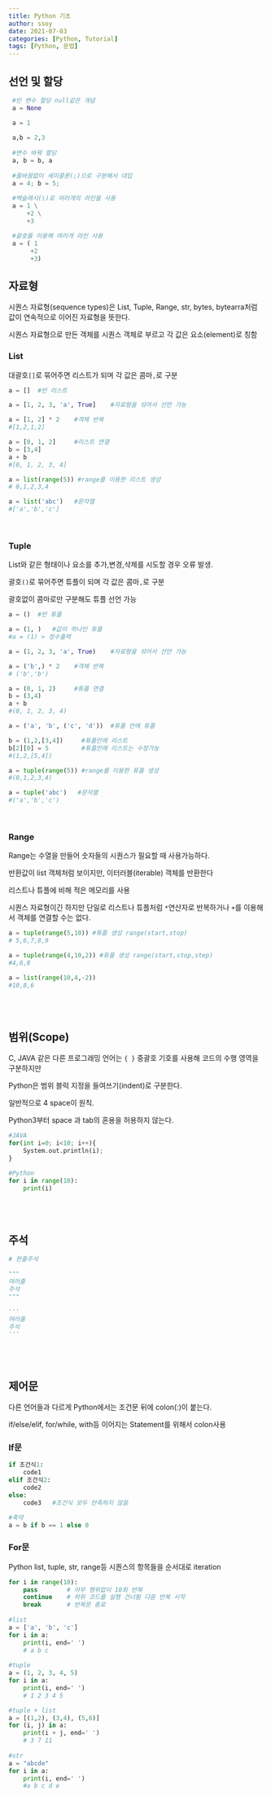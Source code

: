 ```yaml
---
title: Python 기초
author: ssoy
date: 2021-07-03
categories: [Python, Tutorial]
tags: [Python, 문법]
---
```




## 선언 및 할당

```python
 #빈 변수 할당 null같은 개념
 a = None

 a = 1
 
 a,b = 2,3
 
 #변수 바꿔 할당
 a, b = b, a
 
 #줄바꿈없이 세미콜론(;)으로 구분해서 대입
 a = 4; b = 5;
 
 #백슬래시(\)로 여러개의 라인을 사용
 a = 1 \
     +2 \
     +3

 #괄호를 이용해 여러개 라인 사용
 a = ( 1
      +2
      +3)
```
## 자료형
시퀀스 자료형(sequence types)은 List, Tuple, Range, str, bytes, bytearra처럼 값이 연속적으로 이어진 자료형을 뜻한다.

시퀀스 자료형으로 만든 객체를 시퀀스 객체로 부르고 각 값은 요소(element)로 칭함
### List
대괄호`[]`로 묶어주면 리스트가 되며 각 값은 콤마`,`로 구분
```python
a = []  #빈 리스트

a = [1, 2, 3, 'a', True]    #자료형을 섞어서 선언 가능

a = [1, 2] * 2    #객체 반복
#[1,2,1,2]

a = [0, 1, 2]     #리스트 연결
b = [3,4]
a + b
#[0, 1, 2, 3, 4]

a = list(range(5)) #range를 이용한 리스트 생성
# 0,1,2,3,4

a = list('abc')   #문자열
#['a','b','c']


```
<br>

### Tuple
List와 같은 형태이나 요소를 추가,변경,삭제를 시도할 경우 오류 발생.

괄호`()`로 묶어주면 튜플이 되며 각 값은 콤마`,`로 구분

괄호없이 콤마로만 구분해도 튜플 선언 가능
```python
a = ()  #빈 튜플

a = (1, )   #값이 하나인 튜플
#a = (1) > 정수출력

a = (1, 2, 3, 'a', True)    #자료형을 섞어서 선언 가능

a = ('b',) * 2    #객체 반복
# ('b','b')

a = (0, 1, 2)     #튜플 연결
b = (3,4)
a + b
#(0, 1, 2, 3, 4)

a = ('a', 'b', ('c', 'd'))  #튜플 안에 튜플

b = (1,2,[3,4])     #튜플안에 리스트
b[2][0] = 5         #튜플안에 리스트는 수정가능
#(1,2,[5,4])

a = tuple(range(5)) #range를 이용한 튜플 생성
#(0,1,2,3,4)

a = tuple('abc')   #문자열
#('a','b','c')


```
<br>

### Range
Range는 수열을 만들어 숫자들의 시퀀스가 필요할 때 사용가능하다.

반환값이 list 객체처럼 보이지만, 이터러블(iterable) 객체를 반환한다

리스트나 튜플에 비해 적은 메모리를 사용

시퀀스 자료형이긴 하지만 단일로 리스트나 튜플처럼 `*`연산자로 반복하거나 `+`를 이용해서 객체를 연결할 수는 없다.
```python
a = tuple(range(5,10)) #튜플 생성 range(start,stop)
# 5,6,7,8,9

a = tuple(range(4,10,2)) #튜플 생성 range(start,stop,step)
#4,6,8

a = list(range(10,4,-2))
#10,8,6
```

<br><br>
## 범위(Scope)
C, JAVA 같은 다른 프로그래밍 언어는 `{ }` 중괄호 기호를 사용해 코드의 수행 영역을 구분하지만

Python은 범위 블럭 지정을 들여쓰기(indent)로 구분한다.

일반적으로 4 space이 원칙.

Python3부터 space 과 tab의 혼용을 허용하지 않는다.



```python
#JAVA
for(int i=0; i<10; i++){
    System.out.println(i);
}

#Python
for i in range(10):
    print(i)
```
<br><br>
## 주석
```python
# 한줄주석

"""
여러줄
주석
"""

'''
여러줄
주석
'''
```
<br><br>
## 제어문
다른 언어들과 다르게 Python에서는 조건문 뒤에 colon(:)이 붙는다.

if/else/elif, for/while, with등 이어지는 Statement를 위해서 colon사용

### If문
```python
if 조건식1:
    code1 
elif 조건식2:
    code2
else:
    code3   #조건식 모두 만족하지 않음

#축약
a = b if b == 1 else 0
```
### For문
Python list, tuple, str, range등 시퀀스의 항목들을 순서대로 iteration
```python
for i in range(10):
    pass        # 아무 행위없이 10회 반복
    continue    # 하위 코드를 실행 건너뜀 다음 반복 시작
    break       # 반복문 종료
    
#list    
a = ['a', 'b', 'c']
for i in a:
    print(i, end=' ')
    # a b c
    
#tuple
a = (1, 2, 3, 4, 5)
for i in a:
    print(i, end=' ')
    # 1 2 3 4 5

#tuple + list
a = [(1,2), (3,4), (5,6)]
for (i, j) in a:
    print(i + j, end=' ')
    # 3 7 11
    
#str
a = "abcde"
for i in a:
    print(i, end=' ')
    #a b c d e
```

